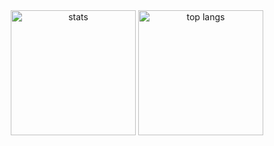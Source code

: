 <div align="center">
  <img height=200 align="center" style="display: inline-block;" alt="stats" src="https://github-readme-stats.vercel.app/api?username=NinjaNas&show_icons=true&theme=tokyonight" />
  <img height=200 align="center" style="display: inline-block;" alt="top langs" src="https://github-readme-stats.vercel.app/api/top-langs/?username=NinjaNas&layout=compact" />
</div>
